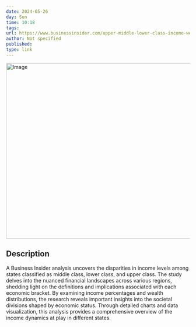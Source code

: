 ```yaml
---
date: 2024-05-26
day: Sun
time: 10:18
tags:
url: https://www.businessinsider.com/upper-middle-lower-class-income-wealth-poverty-new-york-census-2024-5?utm_medium=email&utm_source=pocket-newtab-en-us&utm_campaign=POCKET_HITS-EN-DAILY-RECS-2024_05_23&sponsored=0&position=4&category=fascinating_stories&scheduled_corpus_item_id=a237a147-fa50-4604-8227-e734c06d4c9f&url=https%3A%2F%2Fwww.businessinsider.com%2Fupper-middle-lower-class-income-wealth-poverty-new-york-census-2024-5
author: Not specified
published: 
type: link
---
```



<img src="https://i.insider.com/65a941006979d737182446c0?width=1200&format=jpeg" width="854" height="480" alt="Image" />

## Description
A Business Insider analysis uncovers the disparities in income levels among states classified as middle class, lower class, and upper class. The study delves into the nuanced financial landscapes across various regions, shedding light on the definitions and implications associated with each economic bracket. By examining income percentages and wealth distributions, the research reveals important insights into the societal divisions shaped by economic status. Through detailed charts and data visualization, this analysis provides a comprehensive overview of the income dynamics at play in different states.
